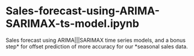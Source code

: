 # Sales-forecast-using-ARIMA-SARIMAX-ts-model.ipynb
Sales forecast using ARIMA|||SARIMAX time series models, and a bonus step* for offset prediction of more accuracy for our *seasonal sales data. 
